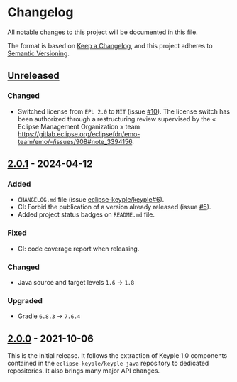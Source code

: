 # Changelog
All notable changes to this project will be documented in this file.

The format is based on [Keep a Changelog](https://keepachangelog.com/en/1.0.0/),
and this project adheres to [Semantic Versioning](https://semver.org/spec/v2.0.0.html).

## [Unreleased]
### Changed
- Switched license from `EPL 2.0` to `MIT` (issue [#10]).
  The license switch has been authorized through a restructuring review supervised by the « Eclipse Management
  Organization » team https://gitlab.eclipse.org/eclipsefdn/emo-team/emo/-/issues/908#note_3394156.

## [2.0.1] - 2024-04-12
### Added
- `CHANGELOG.md` file (issue [eclipse-keyple/keyple#6]).
- CI: Forbid the publication of a version already released (issue [#5]).
- Added project status badges on `README.md` file.
### Fixed
- CI: code coverage report when releasing.
### Changed
- Java source and target levels `1.6` -> `1.8`
### Upgraded
- Gradle `6.8.3` -> `7.6.4`

## [2.0.0] - 2021-10-06
This is the initial release.
It follows the extraction of Keyple 1.0 components contained in the `eclipse-keyple/keyple-java` repository to dedicated repositories.
It also brings many major API changes.

[unreleased]: https://github.com/eclipse-keyple/keyple-common-java-api/compare/2.0.1...HEAD
[2.0.1]: https://github.com/eclipse-keyple/keyple-common-java-api/compare/2.0.0...2.0.1
[2.0.0]: https://github.com/eclipse-keyple/keyple-common-java-api/releases/tag/2.0.0

[#10]: https://github.com/eclipse-keyple/keyple-common-java-api/issues/10
[#5]: https://github.com/eclipse-keyple/keyple-common-java-api/issues/5

[eclipse-keyple/keyple#6]: https://github.com/eclipse-keyple/keyple/issues/6